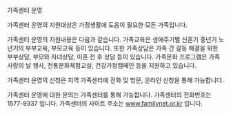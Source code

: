 가족센터 운영

가족센터 운영의 지원대상은 가정생활에 도움이 필요한 모든 가족입니다.

가족센터 운영의 지원내용은 다음과 같습니다.
가족교육은 생애주기별 신혼기 중년기 노년기의 부부교육, 부모교육 등이 있습니다. 또한 가족상담은 가족 간 갈등 해결을 위한 부부상담, 부모와 자녀상담, 이혼 전 후 상담 등이 있습니다. 가족문화 프로그램은 가족사랑의 날 행사, 전통문화체험교실, 건강가정캠페인 등을 지원하고 있습니다.

가족센터 운영의 신청은 지역 가족센터에 전화 및 방문, 온라인 신청을 통해 가능합니다.

가족센터 운영에 대한 문의는 가족센터를 통해 가능합니다.
가족센터의 전화번호는 1577-9337 입니다.
가족센터의 사이트 주소는 www.familynet.or.kr 입니다.

